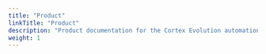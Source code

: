 ```yaml
---
title: "Product"
linkTitle: "Product"
description: "Product documentation for the Cortex Evolution automation platform."
weight: 1
---
```

